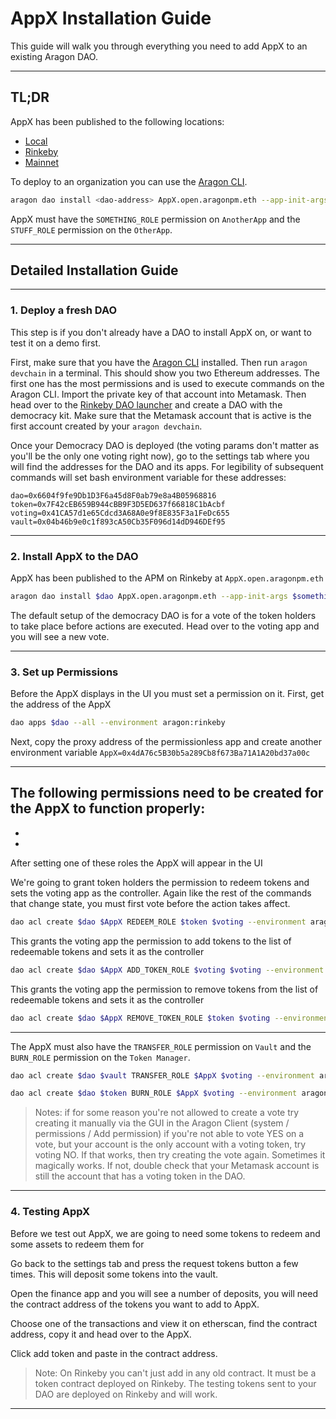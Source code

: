 # AppX Installation Guide

This guide will walk you through everything you need to add AppX to an existing Aragon DAO.

---

## TL;DR

AppX has been published to the following locations:
- [Local]()
- [Rinkeby]()
- [Mainnet]()

To deploy to an organization you can use the [Aragon CLI](https://hack.aragon.org/docs/cli-intro.html).

```sh
aragon dao install <dao-address> AppX.open.aragonpm.eth --app-init-args <another-app-address> <another-app-address>
```

AppX must have the `SOMETHING_ROLE` permission on `AnotherApp` and the `STUFF_ROLE` permission on the `OtherApp`.

---

## Detailed Installation Guide

---

### 1. Deploy a fresh DAO

This step is if you don't already have a DAO to install AppX on, or want to test it on a demo first.

First, make sure that you have the [Aragon CLI](https://hack.aragon.org/docs/cli-intro.html) installed. Then run `aragon devchain` in a terminal. This should show you two Ethereum addresses. The first one has the most permissions and is used to execute commands on the Aragon CLI. Import the private key of that account into Metamask. Then head over to the [Rinkeby DAO launcher](rinkeby.aragon.org) and create a DAO with the democracy kit. Make sure that the Metamask account that is active is the first account created by your `aragon devchain`.

Once your Democracy DAO is deployed (the voting params don't matter as you'll be the only one voting right now), go to the settings tab where you will find the addresses for the DAO and its apps. For legibility of subsequent commands will set bash environment variable for these addresses:

```
dao=0x6604f9fe9Db1D3F6a45d8F0ab79e8a4B05968816
token=0x7F42cEB659B944cBB9F3D5ED637f66818C1bAcbf
voting=0x41CA57d1e65Cdcd3A68A0e9f8E835F3a1FeDc655
vault=0x04b46b9e0c1f893cA50Cb35F096d14dD946DEf95
```

---

### 2. Install AppX to the DAO

AppX has been published to the APM on Rinkeby at `AppX.open.aragonpm.eth`


```sh
aragon dao install $dao AppX.open.aragonpm.eth --app-init-args $something $somethingelse --environment aragon:rinkeby
```

The default setup of the democracy DAO is for a vote of the token holders to take place before actions are executed. Head over to the voting app and you will see a new vote.

---

### 3. Set up Permissions

Before the AppX displays in the UI you must set a permission on it. First, get the address of the AppX

```sh
dao apps $dao --all --environment aragon:rinkeby
```

Next, copy the proxy address of the permissionless app and create another environment variable `AppX=0x4dA76c5B30b5a289Cb8f673Ba71A1A20bd37a00c`

---

The following permissions need to be created for the AppX to function properly:
-
-
-

After setting one of these roles the AppX will appear in the UI

We're going to grant token holders the permission to redeem tokens and sets the voting app as the controller. Again like the rest of the commands that change state, you must first vote before the action takes affect.
```sh
dao acl create $dao $AppX REDEEM_ROLE $token $voting --environment aragon:rinkeby
```

This grants the voting app the permission to add tokens to the list of redeemable tokens and sets it as the controller
```sh
dao acl create $dao $AppX ADD_TOKEN_ROLE $voting $voting --environment aragon:rinkeby
```

This grants the voting app the permission to remove tokens from the list of redeemable tokens and sets it as the controller
```sh
dao acl create $dao $AppX REMOVE_TOKEN_ROLE $token $voting --environment aragon:rinkeby
```

---

The AppX must also have the `TRANSFER_ROLE` permission on `Vault` and the `BURN_ROLE` permission on the `Token Manager`.

```sh
dao acl create $dao $vault TRANSFER_ROLE $AppX $voting --environment aragon:rinkeby
```
```sh
dao acl create $dao $token BURN_ROLE $AppX $voting --environment aragon:rinkeby
```

> Notes:
> if for some reason you're not allowed to create a vote try creating it manually via the GUI in the Aragon Client (system / permissions / Add permission)
> if you're not able to vote YES on a vote, but your account is the only account with a voting token, try voting NO. If that works, then try creating the vote again. Sometimes it magically works. If not, double check that your Metamask account is still the account that has a voting token in the DAO.

---

### 4. Testing AppX

Before we test out AppX, we are going to need some tokens to redeem and some assets to redeem them for

Go back to the settings tab and press the request tokens button a few times. This will deposit some tokens into the vault.

Open the finance app and you will see a number of deposits, you will need the contract address of the tokens you want to add to AppX.

Choose one of the transactions and view it on etherscan, find the contract address, copy it and head over to the AppX.

Click add token and paste in the contract address.

> Note:
> On Rinkeby you can't just add in any old contract. It must be a token contract deployed on Rinkeby. The testing tokens sent to your DAO are deployed on Rinkeby and will work.

---
